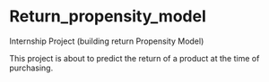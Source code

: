 # Return_propensity_model
Internship Project (building return Propensity Model)

This project is about to predict the return of a product at the time of purchasing.
